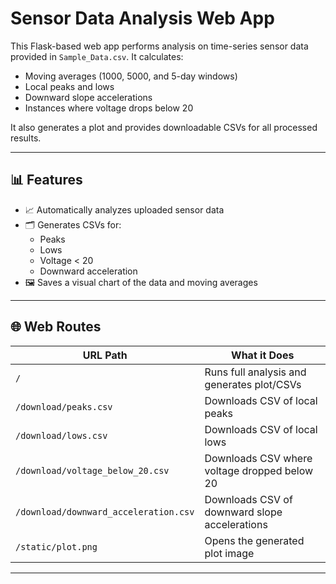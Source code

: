 # Sensor Data Analysis Web App

This Flask-based web app performs analysis on time-series sensor data provided in `Sample_Data.csv`. It calculates:

- Moving averages (1000, 5000, and 5-day windows)
- Local peaks and lows
- Downward slope accelerations
- Instances where voltage drops below 20

It also generates a plot and provides downloadable CSVs for all processed results.

---

## 📊 Features

- 📈 Automatically analyzes uploaded sensor data
- 🗂️ Generates CSVs for:
  - Peaks
  - Lows
  - Voltage < 20
  - Downward acceleration
- 🖼️ Saves a visual chart of the data and moving averages

---

## 🌐 Web Routes

| URL Path                             | What it Does                                      |
|--------------------------------------|---------------------------------------------------|
| `/`                                  | Runs full analysis and generates plot/CSVs        |
| `/download/peaks.csv`                | Downloads CSV of local peaks                     |
| `/download/lows.csv`                 | Downloads CSV of local lows                      |
| `/download/voltage_below_20.csv`     | Downloads CSV where voltage dropped below 20     |
| `/download/downward_acceleration.csv`| Downloads CSV of downward slope accelerations    |
| `/static/plot.png`                   | Opens the generated plot image                   |

---
